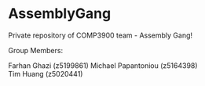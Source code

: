 # AssemblyGang
Private repository of COMP3900 team - Assembly Gang!

Group Members:

Farhan Ghazi (z5199861)
Michael Papantoniou (z5164398)  
Tim Huang (z5020441)

